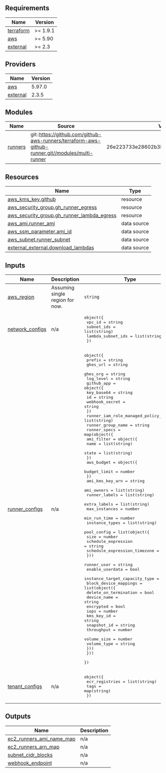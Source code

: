 <!-- BEGIN_TF_DOCS -->
## Requirements

| Name | Version |
|------|---------|
| <a name="requirement_terraform"></a> [terraform](#requirement\_terraform) | >= 1.9.1 |
| <a name="requirement_aws"></a> [aws](#requirement\_aws) | >= 5.90 |
| <a name="requirement_external"></a> [external](#requirement\_external) | >= 2.3 |

## Providers

| Name | Version |
|------|---------|
| <a name="provider_aws"></a> [aws](#provider\_aws) | 5.97.0 |
| <a name="provider_external"></a> [external](#provider\_external) | 2.3.5 |

## Modules

| Name | Source | Version |
|------|--------|---------|
| <a name="module_runners"></a> [runners](#module\_runners) | git::https://github.com/github-aws-runners/terraform-aws-github-runner.git//modules/multi-runner | 26e223733e28602b3b4ca8aee1134225f006b73f |

## Resources

| Name | Type |
|------|------|
| [aws_kms_key.github](https://registry.terraform.io/providers/hashicorp/aws/latest/docs/resources/kms_key) | resource |
| [aws_security_group.gh_runner_egress](https://registry.terraform.io/providers/hashicorp/aws/latest/docs/resources/security_group) | resource |
| [aws_security_group.gh_runner_lambda_egress](https://registry.terraform.io/providers/hashicorp/aws/latest/docs/resources/security_group) | resource |
| [aws_ami.runner_ami](https://registry.terraform.io/providers/hashicorp/aws/latest/docs/data-sources/ami) | data source |
| [aws_ssm_parameter.ami_id](https://registry.terraform.io/providers/hashicorp/aws/latest/docs/data-sources/ssm_parameter) | data source |
| [aws_subnet.runner_subnet](https://registry.terraform.io/providers/hashicorp/aws/latest/docs/data-sources/subnet) | data source |
| [external_external.download_lambdas](https://registry.terraform.io/providers/hashicorp/external/latest/docs/data-sources/external) | data source |

## Inputs

| Name | Description | Type | Default | Required |
|------|-------------|------|---------|:--------:|
| <a name="input_aws_region"></a> [aws\_region](#input\_aws\_region) | Assuming single region for now. | `string` | n/a | yes |
| <a name="input_network_configs"></a> [network\_configs](#input\_network\_configs) | n/a | <pre>object({<br/>    vpc_id            = string<br/>    subnet_ids        = list(string)<br/>    lambda_subnet_ids = list(string)<br/>  })</pre> | n/a | yes |
| <a name="input_runner_configs"></a> [runner\_configs](#input\_runner\_configs) | n/a | <pre>object({<br/>    prefix    = string<br/>    ghes_url  = string<br/>    ghes_org  = string<br/>    log_level = string<br/>    github_app = object({<br/>      key_base64     = string<br/>      id             = string<br/>      webhook_secret = string<br/>    })<br/>    runner_iam_role_managed_policy_arns = list(string)<br/>    runner_group_name                   = string<br/>    runner_specs = map(object({<br/>      ami_filter = object({<br/>        name  = list(string)<br/>        state = list(string)<br/>      })<br/>      aws_budget = object({<br/>        budget_limit = number<br/>      })<br/>      ami_kms_key_arn = string<br/>      ami_owners      = list(string)<br/>      runner_labels   = list(string)<br/>      extra_labels    = list(string)<br/>      max_instances   = number<br/>      min_run_time    = number<br/>      instance_types  = list(string)<br/>      pool_config = list(object({<br/>        size                         = number<br/>        schedule_expression          = string<br/>        schedule_expression_timezone = string<br/>      }))<br/>      runner_user                   = string<br/>      enable_userdata               = bool<br/>      instance_target_capacity_type = string<br/>      block_device_mappings = list(object({<br/>        delete_on_termination = bool<br/>        device_name           = string<br/>        encrypted             = bool<br/>        iops                  = number<br/>        kms_key_id            = string<br/>        snapshot_id           = string<br/>        throughput            = number<br/>        volume_size           = number<br/>        volume_type           = string<br/>      }))<br/>    }))<br/>  })</pre> | n/a | yes |
| <a name="input_tenant_configs"></a> [tenant\_configs](#input\_tenant\_configs) | n/a | <pre>object({<br/>    ecr_registries = list(string)<br/>    tags           = map(string)<br/>  })</pre> | n/a | yes |

## Outputs

| Name | Description |
|------|-------------|
| <a name="output_ec2_runners_ami_name_map"></a> [ec2\_runners\_ami\_name\_map](#output\_ec2\_runners\_ami\_name\_map) | n/a |
| <a name="output_ec2_runners_arn_map"></a> [ec2\_runners\_arn\_map](#output\_ec2\_runners\_arn\_map) | n/a |
| <a name="output_subnet_cidr_blocks"></a> [subnet\_cidr\_blocks](#output\_subnet\_cidr\_blocks) | n/a |
| <a name="output_webhook_endpoint"></a> [webhook\_endpoint](#output\_webhook\_endpoint) | n/a |
<!-- END_TF_DOCS -->
